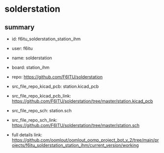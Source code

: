 # solderstation
 
## summary 
* id: f6itu_solderstation_station_ihm
* user: f6itu
* name: solderstation
* board: station_ihm
* repo: https://github.com/F6ITU/solderstation
* src_file_repo_kicad_pcb: station.kicad_pcb
* src_file_repo_kicad_pcb_link: https://github.com/F6ITU/solderstation/tree/master/station.kicad_pcb


* src_file_repo_sch: station.sch
* src_file_repo_sch_link: https://github.com/F6ITU/solderstation/tree/master/station.sch
* full details link: https://github.com/oomlout/oomlout_oomp_project_bot_v_2/tree/main/projects/f6itu_solderstation_station_ihm/current_version/working  






